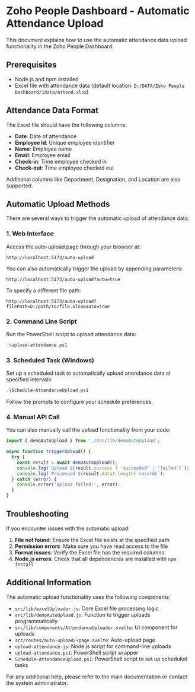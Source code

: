 # Zoho People Dashboard - Automatic Attendance Upload

This document explains how to use the automatic attendance data upload functionality in the Zoho People Dashboard.

## Prerequisites

- Node.js and npm installed
- Excel file with attendance data (default location: `D:/DATA/Zoho People Dashboard/1data/Attend.xlsx`)

## Attendance Data Format

The Excel file should have the following columns:

- **Date**: Date of attendance
- **Employee Id**: Unique employee identifier
- **Name**: Employee name
- **Email**: Employee email
- **Check-in**: Time employee checked in
- **Check-out**: Time employee checked out

Additional columns like Department, Designation, and Location are also supported.

## Automatic Upload Methods

There are several ways to trigger the automatic upload of attendance data:

### 1. Web Interface

Access the auto-upload page through your browser at:

```
http://localhost:5173/auto-upload
```

You can also automatically trigger the upload by appending parameters:

```
http://localhost:5173/auto-upload?auto=true
```

To specify a different file path:

```
http://localhost:5173/auto-upload?filePath=D:/path/to/file.xlsx&auto=true
```

### 2. Command Line Script

Run the PowerShell script to upload attendance data:

```powershell
.\upload-attendance.ps1
```

### 3. Scheduled Task (Windows)

Set up a scheduled task to automatically upload attendance data at specified intervals:

```powershell
.\Schedule-AttendanceUpload.ps1
```

Follow the prompts to configure your schedule preferences.

### 4. Manual API Call

You can also manually call the upload functionality from your code:

```javascript
import { demoAutoUpload } from './src/lib/demoAutoUpload';

async function triggerUpload() {
  try {
    const result = await demoAutoUpload();
    console.log(`Upload ${result.success ? 'succeeded' : 'failed'}`);
    console.log(`Processed ${result.data?.length} records`);
  } catch (error) {
    console.error('Upload failed:', error);
  }
}
```

## Troubleshooting

If you encounter issues with the automatic upload:

1. **File not found**: Ensure the Excel file exists at the specified path
2. **Permission errors**: Make sure you have read access to the file
3. **Format issues**: Verify the Excel file has the required columns
4. **Node.js errors**: Check that all dependencies are installed with `npm install`

## Additional Information

The automatic upload functionality uses the following components:

- `src/lib/excelUploader.js`: Core Excel file processing logic
- `src/lib/demoAutoUpload.js`: Function to trigger uploads programmatically
- `src/lib/components/AttendanceUploader.svelte`: UI component for uploads
- `src/routes/auto-upload/+page.svelte`: Auto-upload page
- `upload-attendance.js`: Node.js script for command-line uploads
- `upload-attendance.ps1`: PowerShell script wrapper
- `Schedule-AttendanceUpload.ps1`: PowerShell script to set up scheduled tasks

For any additional help, please refer to the main documentation or contact the system administrator.
